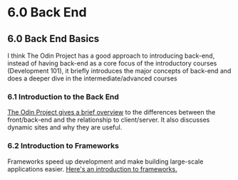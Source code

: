 # 6.0 Back End

## 6.0 Back End Basics

I think The Odin Project has a good approach to introducing back-end, instead of having back-end as a core focus of the introductory courses (Development 101), it briefly introduces the major concepts of back-end and does a deeper dive in the intermediate/advanced courses

### 6.1 Introduction to the Back End

[The Odin Project gives a brief overview](https://www.theodinproject.com/lessons/foundations-introduction-to-the-back-end) to the differences between the front/back-end and the relationship to client/server. It also discusses dynamic sites and why they are useful.

### 6.2 Introduction to Frameworks

Frameworks speed up development and make building large-scale applications easier. [Here's an introduction to frameworks.](https://www.theodinproject.com/lessons/foundations-introduction-to-frameworks)
